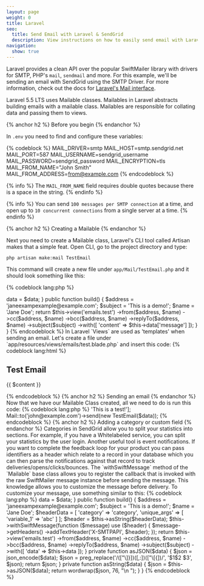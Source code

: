 ```yaml
---
layout: page
weight: 0
title: Laravel
seo:
  title: Send Email with Laravel & SendGrid
  description: View instructions on how to easily send email with Laravel using SendGrid, by setting up setting up Laravel's  Mailables Class.
navigation:
  show: true
---
```


Laravel provides a clean API over the popular SwiftMailer library with drivers for SMTP, PHP's `mail`, `sendmail` and more. For this example, we'll be sending an email with SendGrid using the SMTP Driver. For more information, check out the docs for [Laravel's Mail interface](http://laravel.com/docs/mail).

Laravel 5.5 LTS uses Mailable classes. Mailables in Laravel abstracts building emails with a mailable class. Mailables are responsible for collating data and passing them to views.

{% anchor h2 %}
Before you begin
{% endanchor %}

In `.env` you need to find and configure these variables: 

{% codeblock %}
MAIL_DRIVER=smtp
MAIL_HOST=smtp.sendgrid.net
MAIL_PORT=587
MAIL_USERNAME=sendgrid_username
MAIL_PASSWORD=sendgrid_password
MAIL_ENCRYPTION=tls
MAIL_FROM_NAME="John Smith"
MAIL_FROM_ADDRESS=from@example.com
{% endcodeblock %}

{% info %}
The `MAIL_FROM_NAME` field requires double quotes because there is a space in the string.
{% endinfo %}

{% info %}
You can send `100 messages per SMTP connection` at a time, and open up to `10 concurrent connections` from a single server at a time.
{% endinfo %}

{% anchor h2 %}
Creating a Mailable
{% endanchor %}

Next you need to create a Mailable class, Laravel's CLI tool called Artisan makes that a simple feat.
Open CLI, go to the project directory and type:

`php artisan make:mail TestEmail`

This command will create a new file under `app/Mail/TestEmail.php` and it should look something like this:

{% codeblock lang:php %}
<?php

namespace App\Mail;

use Illuminate\Bus\Queueable;
use Illuminate\Mail\Mailable;
use Illuminate\Queue\SerializesModels;
use Illuminate\Contracts\Queue\ShouldQueue;

class TestEmail extends Mailable
{
    use Queueable, SerializesModels;

    public $data;

    public function __construct($data)
    {
        $this->data = $data;
    }

    public function build()
    {
        $address = 'janeexampexample@example.com';
        $subject = 'This is a demo!';
        $name = 'Jane Doe';
        
        return $this->view('emails.test')
                    ->from($address, $name)
                    ->cc($address, $name)
                    ->bcc($address, $name)
                    ->replyTo($address, $name)
                    ->subject($subject)
                    ->with([ 'content' => $this->data['message'] ]);
    }
}
{% endcodeblock %}

In Laravel `Views` are used as 'templates' when sending an email. Let's create a file under `app/resources/views/emails/test.blade.php` and insert this code:

{% codeblock lang:html %}
<!DOCTYPE html>
    <html lang="en-US">
    	<head>
    		<meta charset="utf-8">
    	</head>
    	<body>
    		<h2>Test Email</h2>
		<p>{{ $content }}</p>
    	</body>
    </html>
{% endcodeblock %}

{% anchor h2 %}
Sending an email
{% endanchor %}

Now that we have our Mailable Class created, all we need to do is run this code:

{% codeblock lang:php %}
<?php
    use App\Mail\TestEmail;

    $data = ['message' => 'This is a test!'];

    Mail::to('john@example.com')->send(new TestEmail($data));
{% endcodeblock %}

{% anchor h2 %}
Adding a category or custom field
{% endanchor %}

Categories in SendGrid allow you to split your statistics into sections. For example, if you have a Whitelabeled service, you can split your statistics by the user login.

Another useful tool is event notifications. If you want to complete the feedback loop for your product you can pass identifiers as a header which relate to a record in your database which you can then parse the notifications against that record to track deliveries/opens/clicks/bounces.

The `withSwiftMessage` method of the `Mailable` base class allows you to register the callback that is invoked with the raw SwiftMailer message instance before sending the message. This knowledge allows you to customize the message before delivery. To customize your message, use something similar to this:

{% codeblock lang:php %}
<?php

namespace App\Mail;

use Illuminate\Bus\Queueable;
use Illuminate\Mail\Mailable;
use Illuminate\Queue\SerializesModels;
use Illuminate\Contracts\Queue\ShouldQueue;

class TestEmail extends Mailable
{
    use Queueable, SerializesModels;

    public $data;

    public function __construct($data)
    {
        $this->data = $data;
    }

    public function build()
    {
        $address = 'janeexampexample@example.com';
        $subject = 'This is a demo!';
        $name = 'Jane Doe';

        $headerData = [
            'category' => 'category',
            'unique_args' => [
                'variable_1' => 'abc'
            ]
        ];

        $header = $this->asString($headerData);
        
        $this->withSwiftMessage(function ($message) use ($header) {
            $message->getHeaders()
                    ->addTextHeader('X-SMTPAPI', $header);
        });
        
        return $this->view('emails.test')
                    ->from($address, $name)
                    ->cc($address, $name)
                    ->bcc($address, $name)
                    ->replyTo($address, $name)
                    ->subject($subject)
                    ->with([ 'data' => $this->data ]);
    }

    private function asJSON($data)
    {
        $json = json_encode($data);
        $json = preg_replace('/(["\]}])([,:])(["\[{])/', '$1$2 $3', $json);

        return $json;
    }


    private function asString($data)
    {
        $json = $this->asJSON($data);
        
        return wordwrap($json, 76, "\n   ");
    }
}
{% endcodeblock %}
